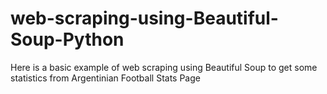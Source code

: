 # web-scraping-using-Beautiful-Soup-Python
Here is a basic example of web scraping using Beautiful Soup to get some statistics from Argentinian Football Stats Page
